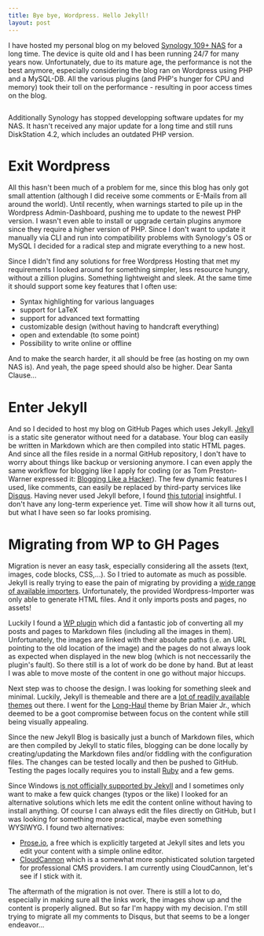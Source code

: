 ```yaml
---
title: Bye bye, Wordpress. Hello Jekyll!
layout: post
---
```

I have hosted my personal blog on my beloved [Synology 109+ NAS](https://www.synology.com/de-de/support/download/DS109+#utilities) for a long time. The device is quite old and I has been running 24/7 for many years now. Unfortunately, due to its mature age, the performance is not the best anymore, especially considering the blog ran on Wordpress using PHP and a MySQL-DB. All the various plugins (and PHP's hunger for CPU and memory) took their toll on the performance - resulting in poor access times on the blog.

<img src="{{ '/assets/img/posts/synology_109_nas.jpg' | prepend: site.baseurl }}" alt=""> 

Additionally Synology has stopped developping software updates for my NAS. It hasn't received any major update for a long time and still runs DiskStation 4.2, which includes an outdated PHP version. 

# Exit Wordpress

All this hasn't been much of a problem for me, since this blog has only got small attention (although I did receive some comments or E-Mails from all around the world). Until recently, when warnings started to pile up in the Wordpress Admin-Dashboard, pushing me to update to the newest PHP version. I wasn't even able to install or upgrade certain plugins anymore since they require a higher version of PHP. Since I don't want to update it manually via CLI and run into compatibility problems with Synology's OS or MySQL I decided for a radical step and migrate everything to a new host. 

Since I didn't find any solutions for free Wordpress Hosting that met my requirements I looked around for something simpler, less resource hungry, without a zillion plugins. Something lightweight and sleek. At the same time it should support some key features that I often use:

- Syntax highlighting for various languages
- support for LaTeX
- support for advanced text formatting
- customizable design (without having to handcraft everything)
- open and extendable (to some point)
- Possibility to write online or offline

And to make the search harder, it all should be free (as hosting on my own NAS is). And yeah, the page speed should also be higher. Dear Santa Clause...

# Enter Jekyll

And so I decided to host my blog on GitHub Pages which uses Jekyll. [Jekyll](https://jekyllrb.com/) is a static site generator without need for a database. Your blog can easily be written in Markdown which are then compiled into static HTML pages. And since all the files reside in a normal GitHub repository, I don't have to worry about things like backup or versioning anymore. I can even apply the same workflow for blogging like I apply for coding (or as Tom Preston-Warner expressed it: [Blogging Like a Hacker](http://tom.preston-werner.com/2008/11/17/blogging-like-a-hacker.html)). The few dynamic features I used, like comments, can easily be replaced by third-party services like [Disqus](disqus.com). Having never used Jekyll before, I found [this tutorial](https://www.smashingmagazine.com/2014/08/build-blog-jekyll-github-pages/) insightful. I don't have any long-term experience yet. Time will show how it all turns out, but what I have seen so far looks promising.

# Migrating from WP to GH Pages
Migration is never an easy task, especially considering all the assets (text, images, code blocks, CSS,...). So I tried to automate as much as possible. Jekyll is really trying to ease the pain of migrating by providing a [wide range of available importers](http://import.jekyllrb.com/). Unfortunately, the provided Wordpress-Importer was only able to generate HTML files. And it only imports posts and pages, no assets!

Luckily I found a [WP plugin](https://github.com/benbalter/wordpress-to-jekyll-exporter) which did a fantastic job of converting all my posts and pages to Markdown files (including all the images in them). Unfortunately, the images are linked with their absolute paths (i.e. an URL pointing to the old location of the image) and the pages do not always look as expected when displayed in the new blog (which is not neccessarily the plugin's fault). So there still is a lot of work do be done by hand. But at least I was able to move moste of the content in one go without major hiccups.

Next step was to choose the design. I was looking for something sleek and minimal. Luckily, Jekyll is themeable and there are a [lot of readily available themes](http://jekyllthemes.org/) out there. I went for the [Long-Haul](https://github.com/brianmaierjr/long-haul) theme by Brian Maier Jr., which deemed to be a goot compromise between focus on the content while still being visually appealing.

Since the new Jekyll Blog is basically just a bunch of Markdown files, which are then compiled by Jekyll to static files, blogging can be done locally by creating/updating the Markdown files and/or fiddling with the configuration files. The changes can be tested locally and then be pushed to GitHub. Testing the pages locally requires you to install [Ruby](https://www.ruby-lang.org/de/) and a few gems. 

Since Windows [is not officially supported by Jekyll](https://jekyllrb.com/docs/windows/) and I sometimes only want to make a few quick changes (typos or the like) I looked for an alternative solutions which lets me edit the content online without having to install anything. Of course I can always edit the files directly on GitHub, but I was looking for something more practical, maybe even something WYSIWYG. I found two alternatives:

* [Prose.io](http://prose.io/), a free which is explicitly targeted at Jekyll sites and lets you edit your content with a simple online editor.
* [CloudCannon](https://cloudcannon.com/) which is a somewhat more sophisticated solution targeted for professional CMS providers. I am currently using CloudCannon, let's see if I stick with it.

The aftermath of the migration is not over. There is still a lot to do, especially in making sure all the links work, the images show up and the content is properly aligned. But so far I'm happy with my decision. I'm still trying to migrate all my comments to Disqus, but that seems to be a longer endeavor...

<!--
---
**Update**
Migration is over and I hope everything is in its right place now. The Simplicity of Jekyll/GitHub makes blogging is a breeze, so I don't miss my old Wordpress-Setup at all. I guess I should rename this post's title to _"Bye bye, sluggish performance, security issues, database administration, data backup, plugin incompabilities, ... Hello Markdown, integrated version control, statelessness, ..."_, but I guess that would be a bit too long... ;)
-->